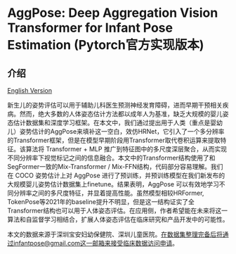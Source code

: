 # AggPose: Deep Aggregation Vision Transformer for Infant Pose Estimation (Pytorch官方实现版本)
## 介绍

[English Version](https://github.com/SZAR-LAB/AggPose/blob/main/README.md)     

新生儿的姿势评估可以用于辅助儿科医生预测神经发育障碍，进而早期干预相关疾病。然而，绝大多数的人体姿态估计方法都以成年人为基准，缺乏大规模的婴儿姿态估计数据集和深度学习框架。在本文中，我们通过提出用于人类（重点是婴幼儿）姿势估计的AggPose来填补这一空白，效仿HRNet，它引入了一个多分辨率的Transformer框架，但是在模型早期阶段用Transformer取代卷积运算来提取特征。该算法将 Transformer + MLP 推广到特征图中的多尺度深层聚合，从而实现不同分辨率下视觉标记之间的信息融合。本文中的Transformer结构使用了和SegFormer一致的Mix-Transformer / Mix-FFN结构，代码部分容易理解。我们在 COCO 姿势估计上对 AggPose 进行了预训练，并预训练模型在我们新发布的大规模婴儿姿势估计数据集上finetune。结果表明，AggPose 可以有效地学习不同分辨率之间的多尺度特征，并显着提高性能。虽然模型相较HRFormer, TokenPose等2021年的baseline提升不明显，但是这一结构证实了全Transformer结构也可以用于人体姿态评估。在应用侧，作者希望能在未来将这一算法和自监督学习相结合，扩展人体姿态评估在临床研究和产品开发中的可能性。    
 
本文的数据来源于深圳宝安妇幼保健院、深圳儿童医院。在数据集整理完备后将通过infantpose@gmail.com这一邮箱来接受临床数据访问申请。    

